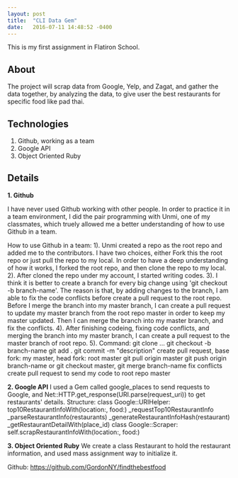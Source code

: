 ```yaml
---
layout: post
title:  "CLI Data Gem"
date:   2016-07-11 14:48:52 -0400
---
```



This is my first assignment in Flatiron School. 

## About
The project will scrap data from Google, Yelp, and Zagat, and gather the data together, by analyzing the data, to give user the best restaurants for specific food like pad thai.

## Technologies

1. Github, working as a team
2. Google API
3. Object Oriented Ruby

## Details

**1. Github**

I have never used Github working with other people. In order to practice it in a team environment, I did the pair programming with Unmi, one of my classmates, which truely allowed me a better understanding of how to use Github in a team.

How to use Github in a team:
1). Unmi created a repo as the root repo and added me to the contributors. I have two choices, either Fork this the root repo or just pull the repo to my local. In order to have a deep understanding of how it works, I forked the root repo, and then clone the repo to my local.
2). After cloned the repo under my account, I started writing codes. 
3). I think it is better to create a branch for every big change using 'git checkout -b branch-name'. The reason is that, by adding changes to the branch, I am able to fix the code conflicts before create a pull request to the root repo. Before I merge the branch into my master branch, I can create a pull request to update my master branch from the root repo master in order to keep my master updated. Then I can merge the branch into my master branch, and fix the conflicts.
4). After finishing codeing, fixing code conflicts, and merging the branch into my master branch, I can create a pull request to the master branch of root repo.
5). Command:
  git clone ...
  git checkout -b branch-name
  git add .
  git commit -m "description"
  create pull request, base fork: my master, head fork: root master
  git pull origin master
  git push origin branch-name or git checkout master, git merge branch-name
  fix conflicts
  create pull request to send my code to root repo master

**2. Google API**
I used a Gem called google_places to send requests to Google, and Net::HTTP.get_response(URI.parse(request_uri)) to get restaurants' details.
Structure: 
class Google::URIHelper:
top10RestaurantInfoWith(location:, food:)
\_requestTop10RestaurantInfo
\_parseRestaurantInfo(restaurants)
\_generateRestaurantInfoHash(restaurant)
\_getRestaurantDetailWith(place_id)
class Google::Scraper:
self.scrapRestaurantInfoWith(location:, food:)

**3. Object Oriented Ruby**
We create a class Restaurant to hold the restaurant information, and used mass assignment way to initialize it.

Github:
https://github.com/GordonNY/findthebestfood



